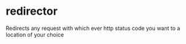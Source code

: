 # redirector
Redirects any request with which ever http status code you want to a location of your choice
